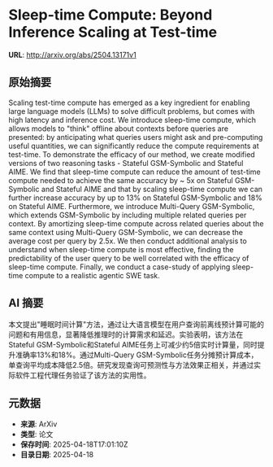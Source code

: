 # Sleep-time Compute: Beyond Inference Scaling at Test-time

**URL**: http://arxiv.org/abs/2504.13171v1

## 原始摘要

Scaling test-time compute has emerged as a key ingredient for enabling large
language models (LLMs) to solve difficult problems, but comes with high latency
and inference cost. We introduce sleep-time compute, which allows models to
"think" offline about contexts before queries are presented: by anticipating
what queries users might ask and pre-computing useful quantities, we can
significantly reduce the compute requirements at test-time. To demonstrate the
efficacy of our method, we create modified versions of two reasoning tasks -
Stateful GSM-Symbolic and Stateful AIME. We find that sleep-time compute can
reduce the amount of test-time compute needed to achieve the same accuracy by ~
5x on Stateful GSM-Symbolic and Stateful AIME and that by scaling sleep-time
compute we can further increase accuracy by up to 13% on Stateful GSM-Symbolic
and 18% on Stateful AIME. Furthermore, we introduce Multi-Query GSM-Symbolic,
which extends GSM-Symbolic by including multiple related queries per context.
By amortizing sleep-time compute across related queries about the same context
using Multi-Query GSM-Symbolic, we can decrease the average cost per query by
2.5x. We then conduct additional analysis to understand when sleep-time compute
is most effective, finding the predictability of the user query to be well
correlated with the efficacy of sleep-time compute. Finally, we conduct a
case-study of applying sleep-time compute to a realistic agentic SWE task.


## AI 摘要

本文提出"睡眠时间计算"方法，通过让大语言模型在用户查询前离线预计算可能的问题和有用信息，显著降低推理时的计算需求和延迟。实验表明，该方法在Stateful GSM-Symbolic和Stateful AIME任务上可减少约5倍实时计算量，同时提升准确率13%和18%。通过Multi-Query GSM-Symbolic任务分摊预计算成本，单查询平均成本降低2.5倍。研究发现查询可预测性与方法效果正相关，并通过实际软件工程代理任务验证了该方法的实用性。

## 元数据

- **来源**: ArXiv
- **类型**: 论文
- **保存时间**: 2025-04-18T17:01:10Z
- **目录日期**: 2025-04-18

